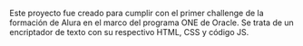 Este proyecto fue creado para cumplir con el primer challenge de la formación de Alura en el marco del programa ONE de Oracle. 
Se trata de un encriptador de texto con su respectivo HTML, CSS y código JS. 
